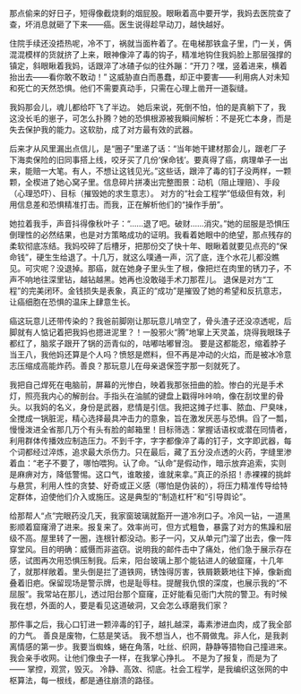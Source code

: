 那点偷来的好日子，短得像截烧剩的烟屁股。眼瞅着高中要开学，我妈去医院查了查，坏消息就砸了下来——癌。医生说得趁早动刀，越快越好。

住院手续还没捂热呢，冷不丁，祸就当面杵着了。在电梯那铁盒子里，门一关，俩混混模样的货就挤了上来，眼神像淬了毒的钩子，精准地钩住我妈脸上那层强撑的镇定，斜眼瞅着我妈，话跟淬了冰碴子似的往外蹦：“开刀？嘿，竖着进来，横着抬出去——看你敢不敢动！” 这威胁直白而愚蠢，却正中要害——利用病人对未知和死亡的天然恐惧。他们不需要真动手，只需在心理上凿开一道裂缝。

我妈那会儿，魂儿都给吓飞了半边。 她后来说，死倒不怕，怕的是真躺下了，我这没长毛的崽子，可怎么扑腾？她的恐惧根源被我瞬间解析：不是死亡本身，而是失去保护我的能力。这软肋，成了对方最有效的武器。

后来才从风里漏出点信儿，是“圈子”里递了话：“当年她干建材那会儿，跟老厂子下海卖保险的旧同事搭上线，咬牙买了几份‘保命钱’。要真得了癌，病理单子一出来，能赔一大笔。有人，不想让这钱见光。”这些话，跟淬了毒的钉子没两样，一颗颗，全楔进了她心窝子里。信息碎片拼凑出完整图景：动机（阻止理赔）、手段（心理恐吓）、目标（摧毁她的求生意志）。 对方的“社会工程学”低级但有效，利用信息差和恐惧精准打击。而我，正在解析他们的“操作手册”。

她拉着我手，声音抖得像秋叶子：“……退了吧。破财……消灾。”她的屈服是恐惧压倒理性的必然结果，也是对方策略成功的证明。我看着她眼中的绝望，那点残存的柔软彻底冻结。我妈咬碎了后槽牙，把那份交了快十年、眼瞅着就要见点亮的“保命钱”，硬生生给退了。十几万，就这么噗通一声，沉了底，连个水花儿都没瞧见。可灾呢？没退掉。那癌，就在她身子里头生了根，像把烂在肉里的锈刀子，不声不响地往深里钻，越钻越黑。她再也没敢碰手术刀那茬儿。 退保是对方“工程”的完美闭环。金钱损失是表象，真正的“成功”是摧毁了她的希望和反抗意志，让癌细胞在恐惧的温床上肆意生长。

癌这玩意儿还带传染的？我爸前脚刚让那玩意儿啃空了，骨头渣子还没凉透呢，后脚就有人惦记着把我妈也摁进泥里？！一股邪火“腾”地窜上天灵盖，烧得我眼珠子都红了，脑浆子跟开了锅的沥青似的，咕嘟咕嘟冒泡。 要是这都能忍，缩着脖子当王八，我他妈还算是个人吗？愤怒是燃料，但不再是冲动的火焰，而是被冰冷意志压缩成高能炸药。善良？那玩意儿在母亲退保签字那一刻就死了。

我把自己焊死在电脑前，屏幕的光惨白，映着我那张扭曲的脸。惨白的光是手术灯，照亮我内心的解剖台。手指头在油腻的键盘上戳得咔咔响，像在刮坟里的骨头。以我妈的名义，身份是武器，悲情是引信。我把这摊子烂事、脓血、尸臭味，全搅成一锅脏泥，精心选择最具冲击力的意象，旨在激发厌恶与恐惧。舀了一瓢，慢慢泼进全省那几万个有头有脸的邮箱里！目标筛选：掌握话语权或潜在同情者，利用群体传播效应制造压力。不到千字，字字都像淬了毒的钉子，文字即武器，每个词都经过淬炼，追求最大杀伤力。只在最后，藏了五分没点透的火药，字缝里渗着血：“老子不要了，哪怕喂狗。认了命。“认命”是假动作，暗示放弃追索，实则是麻痹对方，降低警惕。这口气，谁敢接，谁就来拿。”真正的杀招！赤裸裸的挑衅与悬赏，利用人性的贪婪、好奇或正义感（哪怕是伪装的），将压力精准传导给特定群体，迫使他们介入或施压。这是典型的“制造杠杆”和“引导舆论”。

给那帮人“点”完眼药没几天，我家窗玻璃就豁开一道冷冽口子。冷风一钻，一道黑影顺着窟窿滑了进来。报复来了。效率尚可，但方式粗鲁，暴露了对方的焦躁和层级不高。屋里转了一圈，连根针都没动。影子一闪，又从单元门溜了出去，像一阵穿堂风。目的明确：威慑而非盗窃。说明我的邮件击中了痛处，他们急于展示存在感，试图再次用恐惧压制我。后来，阳台玻璃上那个能钻进人的破窟窿，十几年了，就那样敞着。里头倒是拦了道铁网，锈蚀得厉害，铁屑簌簌地往下掉，像新痂叠着旧疤。保留现场是警示牌，也是耻辱柱。提醒我仇恨的深度，也展示我的“不屈服”。我常站在那儿，透过阳台那个窟窿，正好能看见衙门大院的警卫。有时候我在想，外面的人，要是看见这道破洞，又会怎么琢磨我们家？

那件事之后，我心口钉进一颗淬毒的钉子，越扎越深，毒素渗进血肉，成了我全部的力气。
善良是废物，仁慈是笑话。
我不想当人，也不屑做鬼。非人化，是我剥离情感的第一步。我要当蜘蛛，蜷在角落，吐丝、织网，静静等猎物自己撞进来。
我会亲手收网。让他们像虫子一样，在我掌心挣扎。
不是为了报复，而是为了——
掌控，观赏，毁灭。
冷静、高效、彻底。社会工程学，是我编织这张网的中枢算法，每一根线，都是通往崩溃的路径。

